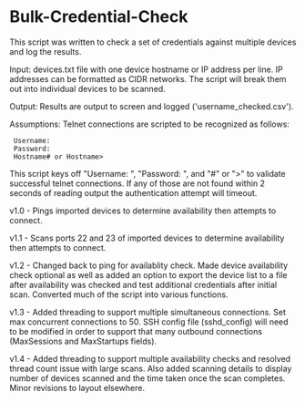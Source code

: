 # Bulk-Credential-Check

This script was written to check a set of credentials against multiple devices and log the results. 

Input: devices.txt file with one device hostname or IP address per line. IP addresses can be formatted as CIDR networks. The script will break them out into individual devices to be scanned.

Output: Results are output to screen and logged ('username_checked.csv').

Assumptions: Telnet connections are scripted to be recognized as follows:

     Username:
     Password:
     Hostname# or Hostname>

This script keys off "Username: ", "Password: ", and "#" or ">" to validate successful telnet connections. If any of those are not found within 2 seconds of reading output the authentication attempt will timeout.


v1.0 - Pings imported devices to determine availability then attempts to connect.

v1.1 - Scans ports 22 and 23 of imported devices to determine availability then attempts to connect.

v1.2 - Changed back to ping for availablity check. Made device availability check optional as well as added an option to export the device list to a file after availability was checked and test additional credentials after initial scan. Converted much of the script into  various functions.

v1.3 - Added threading to support multiple simultaneous connections. Set max concurrent connections to 50. SSH config file (sshd_config) will need to be modified in order to support that many outbound connections (MaxSessions and MaxStartups fields).

v1.4 - Added threading to support multiple availability checks and resolved thread count issue with large scans. Also added scanning details to display number of devices scanned and the time taken once the scan completes. Minor revisions to layout elsewhere.

